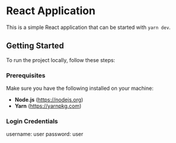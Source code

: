 # React Application

This is a simple React application that can be started with `yarn dev`.

## Getting Started

To run the project locally, follow these steps:

### Prerequisites

Make sure you have the following installed on your machine:
- **Node.js** (https://nodejs.org)
- **Yarn** (https://yarnpkg.com)

### Login Credentials

username: user
password: user
